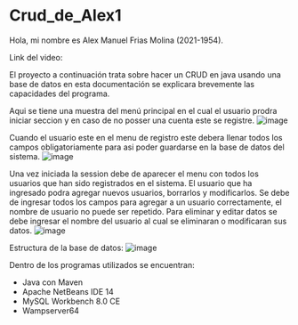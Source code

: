 # Crud_de_Alex1

Hola, mi nombre es Alex Manuel Frias Molina (2021-1954).

Link del video: 

El proyecto a continuación trata sobre hacer un CRUD en java usando una base de datos
en esta documentación se explicara brevemente las capacidades del programa.


Aqui se tiene una muestra del menú principal en el cual el usuario prodra iniciar seccion
y en caso de no posser una cuenta este se registre.
![image](https://user-images.githubusercontent.com/74164246/183561597-ea4a1c7b-57ea-45ea-b0c9-263e37c8b483.png)


Cuando el usuario este en el menu de registro este debera llenar todos los campos obligatoriamente para asi poder guardarse en la base de datos del sistema.
![image](https://user-images.githubusercontent.com/74164246/183561734-7609c789-0d40-4baa-a58f-b029f138b3c0.png)


Una vez iniciada la session debe de aparecer el menu con todos los usuarios que han sido registrados en el sistema. El usuario que ha ingresado podra agregar nuevos usuarios, borrarlos y modificarlos. Se debe de ingresar todos los campos para agregar a un usuario correctamente, el nombre de usuario no puede ser repetido. Para eliminar y editar datos se debe ingresar el nombre del usuario al cual se eliminaran o modificaran sus datos.
![image](https://user-images.githubusercontent.com/74164246/183561891-c8cb2e5a-71c0-45d7-b300-4c8d27cba508.png)

Estructura de la base de datos:
![image](https://user-images.githubusercontent.com/74164246/183780346-d6f6132a-8c15-4e4a-a04d-a3e039b51eea.png)


Dentro de los programas utilizados se encuentran:
  
   <ul>
      <li>Java con Maven</li>
      <li>Apache NetBeans IDE 14</li>
      <li>MySQL Workbench 8.0 CE</li>
      <li>Wampserver64</li>
    </ul>
    



